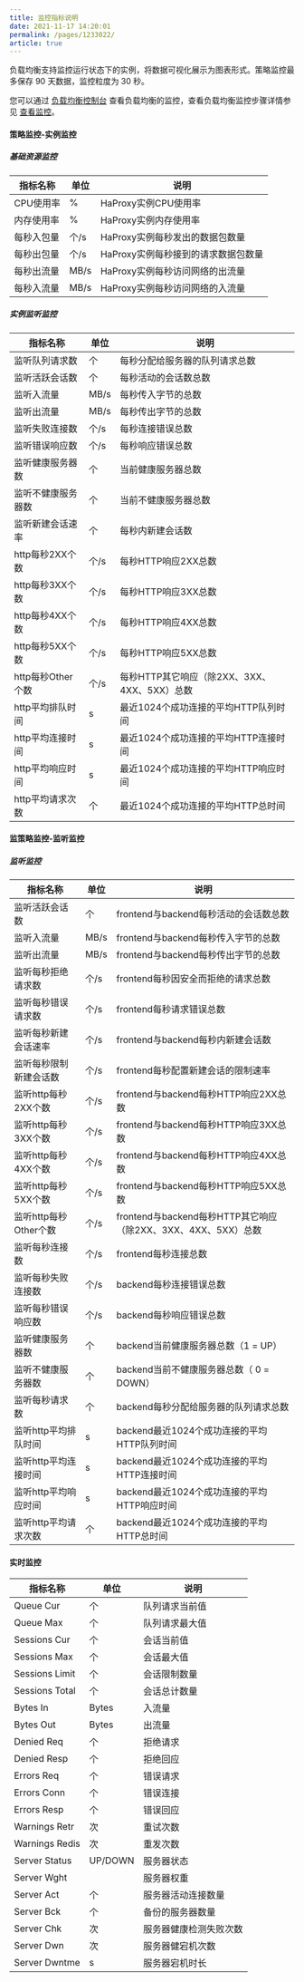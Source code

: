 ```yaml
---
title: 监控指标说明    
date: 2021-11-17 14:20:01
permalink: /pages/1233022/
article: true
---
```


负载均衡支持监控运行状态下的实例，将数据可视化展示为图表形式。策略监控最多保存 90 天数据，监控粒度为 30 秒。

您可以通过 [负载均衡控制台](https://console.capitalonline.net/loadbalancers) 查看负载均衡的监控，查看负载均衡监控步骤详情参见 [查看监控](F:\首云工作相关\PaaS产品线\弹性计算产品\负载均衡\用户操作手册\HaProxy\04.操作指南\03.监控报警\00.查看监控.md)。

#### 策略监控-实例监控

##### 基础资源监控

| 指标名称   | 单位 | 说明                                |
| ---------- | ---- | ----------------------------------- |
| CPU使用率  | %    | HaProxy实例CPU使用率                |
| 内存使用率 | %    | HaProxy实例内存使用率               |
| 每秒入包量 | 个/s | HaProxy实例每秒发出的数据包数量     |
| 每秒出包量 | 个/s | HaProxy实例每秒接到的请求数据包数量 |
| 每秒出流量 | MB/s | HaProxy实例每秒访问网络的出流量     |
| 每秒入流量 | MB/s | HaProxy实例每秒访问网络的入流量     |

##### 实例监听监控

| 指标名称           | 单位 | 说明                                         |
| ------------------ | ---- | -------------------------------------------- |
| 监听队列请求数     | 个   | 每秒分配给服务器的队列请求总数               |
| 监听活跃会话数     | 个   | 每秒活动的会话数总数                         |
| 监听入流量         | MB/s | 每秒传入字节的总数                           |
| 监听出流量         | MB/s | 每秒传出字节的总数                           |
| 监听失败连接数     | 个/s | 每秒连接错误总数                             |
| 监听错误响应数     | 个/s | 每秒响应错误总数                             |
| 监听健康服务器数   | 个   | 当前健康服务器总数                           |
| 监听不健康服务器数 | 个   | 当前不健康服务器总数                         |
| 监听新建会话速率   | 个   | 每秒内新建会话数                             |
| http每秒2XX个数    | 个/s | 每秒HTTP响应2XX总数                          |
| http每秒3XX个数    | 个/s | 每秒HTTP响应3XX总数                          |
| http每秒4XX个数    | 个/s | 每秒HTTP响应4XX总数                          |
| http每秒5XX个数    | 个/s | 每秒HTTP响应5XX总数                          |
| http每秒Other个数  | 个/s | 每秒HTTP其它响应（除2XX、3XX、4XX、5XX）总数 |
| http平均排队时间   | s    | 最近1024个成功连接的平均HTTP队列时间         |
| http平均连接时间   | s    | 最近1024个成功连接的平均HTTP连接时间         |
| http平均响应时间   | s    | 最近1024个成功连接的平均HTTP响应时间         |
| http平均请求次数   | 个   | 最近1024个成功连接的平均HTTP总时间           |

#### 监策略监控-监听监控

##### 监听监控

| 指标名称               | 单位 | 说明                                                         |
| ---------------------- | ---- | ------------------------------------------------------------ |
| 监听活跃会话数         | 个   | frontend与backend每秒活动的会话数总数                        |
| 监听入流量             | MB/s | frontend与backend每秒传入字节的总数                          |
| 监听出流量             | MB/s | frontend与backend每秒传出字节的总数                          |
| 监听每秒拒绝请求数     | 个/s | frontend每秒因安全而拒绝的请求总数                           |
| 监听每秒错误请求数     | 个/s | frontend每秒请求错误总数                                     |
| 监听每秒新建会话速率   | 个/s | frontend与backend每秒内新建会话数                            |
| 监听每秒限制新建会话数 | 个/s | frontend每秒配置新建会话的限制速率                           |
| 监听http每秒2XX个数    | 个/s | frontend与backend每秒HTTP响应2XX总数                         |
| 监听http每秒3XX个数    | 个/s | frontend与backend每秒HTTP响应3XX总数                         |
| 监听http每秒4XX个数    | 个/s | frontend与backend每秒HTTP响应4XX总数                         |
| 监听http每秒5XX个数    | 个/s | frontend与backend每秒HTTP响应5XX总数                         |
| 监听http每秒Other个数  | 个/s | frontend与backend每秒HTTP其它响应（除2XX、3XX、4XX、5XX）总数 |
| 监听每秒连接数         | 个/s | frontend每秒连接总数                                         |
| 监听每秒失败连接数     | 个/s | backend每秒连接错误总数                                      |
| 监听每秒错误响应数     | 个/s | backend每秒响应错误总数                                      |
| 监听健康服务器数       | 个   | backend当前健康服务器总数（1 = UP）                          |
| 监听不健康服务器数     | 个   | backend当前不健康服务器总数（ 0 = DOWN）                     |
| 监听每秒请求数         | 个   | backend每秒分配给服务器的队列请求总数                        |
| 监听http平均排队时间   | s    | backend最近1024个成功连接的平均HTTP队列时间                  |
| 监听http平均连接时间   | s    | backend最近1024个成功连接的平均HTTP连接时间                  |
| 监听http平均响应时间   | s    | backend最近1024个成功连接的平均HTTP响应时间                  |
| 监听http平均请求次数   | 个   | backend最近1024个成功连接的平均HTTP总时间                    |

#### 实时监控

| 指标名称       | 单位    | 说明                   |
| -------------- | ------- | ---------------------- |
| Queue Cur      | 个      | 队列请求当前值         |
| Queue Max      | 个      | 队列请求最大值         |
| Sessions Cur   | 个      | 会话当前值             |
| Sessions Max   | 个      | 会话最大值             |
| Sessions Limit | 个      | 会话限制数量           |
| Sessions Total | 个      | 会话总计数量           |
| Bytes In       | Bytes   | 入流量                 |
| Bytes Out      | Bytes   | 出流量                 |
| Denied Req     | 个      | 拒绝请求               |
| Denied Resp    | 个      | 拒绝回应               |
| Errors Req     | 个      | 错误请求               |
| Errors Conn    | 个      | 错误连接               |
| Errors Resp    | 个      | 错误回应               |
| Warnings Retr  | 次      | 重试次数               |
| Warnings Redis | 次      | 重发次数               |
| Server Status  | UP/DOWN | 服务器状态             |
| Server Wght    |         | 服务器权重             |
| Server Act     | 个      | 服务器活动连接数量     |
| Server Bck     | 个      | 备份的服务器数量       |
| Server Chk     | 次      | 服务器健康检测失败次数 |
| Server Dwn     | 次      | 服务器健宕机次数       |
| Server Dwntme  | s       | 服务器宕机时长         |
